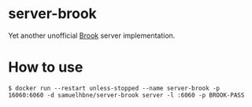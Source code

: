 # server-brook
Yet another unofficial [Brook](https://github.com/txthinking/brook) server implementation.

# How to use
```
$ docker run --restart unless-stopped --name server-brook -p 16060:6060 -d samuelhbne/server-brook server -l :6060 -p BROOK-PASS
```
